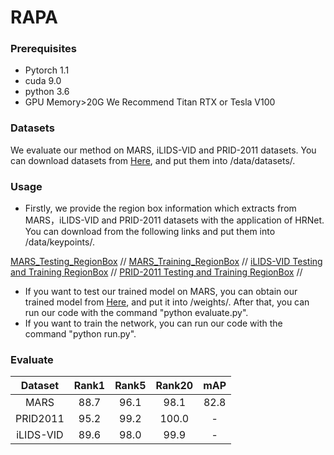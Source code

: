 # RAPA

### Prerequisites
* Pytorch 1.1
* cuda 9.0
* python 3.6
* GPU Memory>20G We Recommend Titan RTX or Tesla V100

### Datasets
We evaluate our method on MARS, iLIDS-VID and PRID-2011 datasets. You can download datasets from [Here](https://kaiyangzhou.github.io/deep-person-reid/datasets.html#video-datasets), and put them into /data/datasets/.

### Usage
* Firstly, we provide the region box information which extracts from MARS，iLIDS-VID and PRID-2011 datasets with the application of HRNet. You can download from the following links and put them into /data/keypoints/.

[MARS_Testing_RegionBox](https://drive.google.com/file/d/1OTcEfFHUI-nkMU8l5ZGqN4hDol6exmgD/view?usp=sharing) //
[MARS_Training_RegionBox](https://drive.google.com/file/d/1wk-P7fTW7sJpWLMmqlYkgJGT2X9H2fWP/view?usp=sharing) //
[iLIDS-VID Testing and Training RegionBox](https://drive.google.com/file/d/1Q8G6MUCCIMK21mFNfmBz4gl6qKd-ZhfN/view?usp=sharing) //
[PRID-2011 Testing and Training RegionBox](https://drive.google.com/file/d/1mGIFNPaGsMRHjCd5dJbmwauqzjKWRdAE/view?usp=sharing) //

* If you want to test our trained model on MARS, you can obtain our trained model from [Here](https://drive.google.com/file/d/1qpJKPgPLyHriiNfBoJGRDbVGcOqAxhBo/view?usp=sharing), and put it into /weights/. After that, you can run our code with the command "python evaluate.py".
* If you want to train the network, you can run our code with the command "python run.py".

### Evaluate
| Dataset | Rank1 | Rank5 | Rank20 |mAP|
| :------: | :------: | :------: | :------: | :------: |
| MARS | 88.7 | 96.1 | 98.1 | 82.8 |
| PRID2011 | 95.2 | 99.2 | 100.0 | - |
| iLIDS-VID | 89.6 | 98.0 | 99.9 | - |
